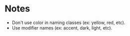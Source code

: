 # Notes

- Don't use color in naming classes (ex: yellow, red, etc).
- Use modifier names (ex: accent, dark, light, etc).
